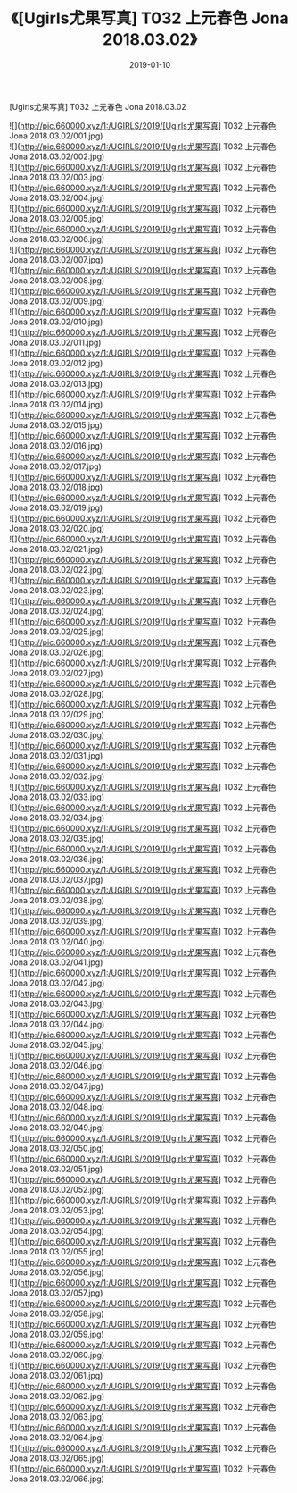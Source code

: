 ﻿---
layout: post
title:  《[Ugirls尤果写真] T032 上元春色 Jona 2018.03.02》
date:   2019-01-10
img: http://pic.660000.xyz/1:/UGIRLS/2019/[Ugirls尤果写真] T032 上元春色 Jona 2018.03.02/000.jpg
categories: [美女, 清纯, 唯美]
---

[Ugirls尤果写真] T032 上元春色 Jona 2018.03.02

 ![](http://pic.660000.xyz/1:/UGIRLS/2019/[Ugirls尤果写真] T032 上元春色 Jona 2018.03.02/001.jpg) <br>![](http://pic.660000.xyz/1:/UGIRLS/2019/[Ugirls尤果写真] T032 上元春色 Jona 2018.03.02/002.jpg) <br>![](http://pic.660000.xyz/1:/UGIRLS/2019/[Ugirls尤果写真] T032 上元春色 Jona 2018.03.02/003.jpg) <br>![](http://pic.660000.xyz/1:/UGIRLS/2019/[Ugirls尤果写真] T032 上元春色 Jona 2018.03.02/004.jpg) <br>![](http://pic.660000.xyz/1:/UGIRLS/2019/[Ugirls尤果写真] T032 上元春色 Jona 2018.03.02/005.jpg) <br>![](http://pic.660000.xyz/1:/UGIRLS/2019/[Ugirls尤果写真] T032 上元春色 Jona 2018.03.02/006.jpg) <br>![](http://pic.660000.xyz/1:/UGIRLS/2019/[Ugirls尤果写真] T032 上元春色 Jona 2018.03.02/007.jpg) <br>![](http://pic.660000.xyz/1:/UGIRLS/2019/[Ugirls尤果写真] T032 上元春色 Jona 2018.03.02/008.jpg) <br>![](http://pic.660000.xyz/1:/UGIRLS/2019/[Ugirls尤果写真] T032 上元春色 Jona 2018.03.02/009.jpg) <br>![](http://pic.660000.xyz/1:/UGIRLS/2019/[Ugirls尤果写真] T032 上元春色 Jona 2018.03.02/010.jpg) <br>![](http://pic.660000.xyz/1:/UGIRLS/2019/[Ugirls尤果写真] T032 上元春色 Jona 2018.03.02/011.jpg) <br>![](http://pic.660000.xyz/1:/UGIRLS/2019/[Ugirls尤果写真] T032 上元春色 Jona 2018.03.02/012.jpg) <br>![](http://pic.660000.xyz/1:/UGIRLS/2019/[Ugirls尤果写真] T032 上元春色 Jona 2018.03.02/013.jpg) <br>![](http://pic.660000.xyz/1:/UGIRLS/2019/[Ugirls尤果写真] T032 上元春色 Jona 2018.03.02/014.jpg) <br>![](http://pic.660000.xyz/1:/UGIRLS/2019/[Ugirls尤果写真] T032 上元春色 Jona 2018.03.02/015.jpg) <br>![](http://pic.660000.xyz/1:/UGIRLS/2019/[Ugirls尤果写真] T032 上元春色 Jona 2018.03.02/016.jpg) <br>![](http://pic.660000.xyz/1:/UGIRLS/2019/[Ugirls尤果写真] T032 上元春色 Jona 2018.03.02/017.jpg) <br>![](http://pic.660000.xyz/1:/UGIRLS/2019/[Ugirls尤果写真] T032 上元春色 Jona 2018.03.02/018.jpg) <br>![](http://pic.660000.xyz/1:/UGIRLS/2019/[Ugirls尤果写真] T032 上元春色 Jona 2018.03.02/019.jpg) <br>![](http://pic.660000.xyz/1:/UGIRLS/2019/[Ugirls尤果写真] T032 上元春色 Jona 2018.03.02/020.jpg) <br>![](http://pic.660000.xyz/1:/UGIRLS/2019/[Ugirls尤果写真] T032 上元春色 Jona 2018.03.02/021.jpg) <br>![](http://pic.660000.xyz/1:/UGIRLS/2019/[Ugirls尤果写真] T032 上元春色 Jona 2018.03.02/022.jpg) <br>![](http://pic.660000.xyz/1:/UGIRLS/2019/[Ugirls尤果写真] T032 上元春色 Jona 2018.03.02/023.jpg) <br>![](http://pic.660000.xyz/1:/UGIRLS/2019/[Ugirls尤果写真] T032 上元春色 Jona 2018.03.02/024.jpg) <br>![](http://pic.660000.xyz/1:/UGIRLS/2019/[Ugirls尤果写真] T032 上元春色 Jona 2018.03.02/025.jpg) <br>![](http://pic.660000.xyz/1:/UGIRLS/2019/[Ugirls尤果写真] T032 上元春色 Jona 2018.03.02/026.jpg) <br>![](http://pic.660000.xyz/1:/UGIRLS/2019/[Ugirls尤果写真] T032 上元春色 Jona 2018.03.02/027.jpg) <br>![](http://pic.660000.xyz/1:/UGIRLS/2019/[Ugirls尤果写真] T032 上元春色 Jona 2018.03.02/028.jpg) <br>![](http://pic.660000.xyz/1:/UGIRLS/2019/[Ugirls尤果写真] T032 上元春色 Jona 2018.03.02/029.jpg) <br>![](http://pic.660000.xyz/1:/UGIRLS/2019/[Ugirls尤果写真] T032 上元春色 Jona 2018.03.02/030.jpg) <br>![](http://pic.660000.xyz/1:/UGIRLS/2019/[Ugirls尤果写真] T032 上元春色 Jona 2018.03.02/031.jpg) <br>![](http://pic.660000.xyz/1:/UGIRLS/2019/[Ugirls尤果写真] T032 上元春色 Jona 2018.03.02/032.jpg) <br>![](http://pic.660000.xyz/1:/UGIRLS/2019/[Ugirls尤果写真] T032 上元春色 Jona 2018.03.02/033.jpg) <br>![](http://pic.660000.xyz/1:/UGIRLS/2019/[Ugirls尤果写真] T032 上元春色 Jona 2018.03.02/034.jpg) <br>![](http://pic.660000.xyz/1:/UGIRLS/2019/[Ugirls尤果写真] T032 上元春色 Jona 2018.03.02/035.jpg) <br>![](http://pic.660000.xyz/1:/UGIRLS/2019/[Ugirls尤果写真] T032 上元春色 Jona 2018.03.02/036.jpg) <br>![](http://pic.660000.xyz/1:/UGIRLS/2019/[Ugirls尤果写真] T032 上元春色 Jona 2018.03.02/037.jpg) <br>![](http://pic.660000.xyz/1:/UGIRLS/2019/[Ugirls尤果写真] T032 上元春色 Jona 2018.03.02/038.jpg) <br>![](http://pic.660000.xyz/1:/UGIRLS/2019/[Ugirls尤果写真] T032 上元春色 Jona 2018.03.02/039.jpg) <br>![](http://pic.660000.xyz/1:/UGIRLS/2019/[Ugirls尤果写真] T032 上元春色 Jona 2018.03.02/040.jpg) <br>![](http://pic.660000.xyz/1:/UGIRLS/2019/[Ugirls尤果写真] T032 上元春色 Jona 2018.03.02/041.jpg) <br>![](http://pic.660000.xyz/1:/UGIRLS/2019/[Ugirls尤果写真] T032 上元春色 Jona 2018.03.02/042.jpg) <br>![](http://pic.660000.xyz/1:/UGIRLS/2019/[Ugirls尤果写真] T032 上元春色 Jona 2018.03.02/043.jpg) <br>![](http://pic.660000.xyz/1:/UGIRLS/2019/[Ugirls尤果写真] T032 上元春色 Jona 2018.03.02/044.jpg) <br>![](http://pic.660000.xyz/1:/UGIRLS/2019/[Ugirls尤果写真] T032 上元春色 Jona 2018.03.02/045.jpg) <br>![](http://pic.660000.xyz/1:/UGIRLS/2019/[Ugirls尤果写真] T032 上元春色 Jona 2018.03.02/046.jpg) <br>![](http://pic.660000.xyz/1:/UGIRLS/2019/[Ugirls尤果写真] T032 上元春色 Jona 2018.03.02/047.jpg) <br>![](http://pic.660000.xyz/1:/UGIRLS/2019/[Ugirls尤果写真] T032 上元春色 Jona 2018.03.02/048.jpg) <br>![](http://pic.660000.xyz/1:/UGIRLS/2019/[Ugirls尤果写真] T032 上元春色 Jona 2018.03.02/049.jpg) <br>![](http://pic.660000.xyz/1:/UGIRLS/2019/[Ugirls尤果写真] T032 上元春色 Jona 2018.03.02/050.jpg) <br>![](http://pic.660000.xyz/1:/UGIRLS/2019/[Ugirls尤果写真] T032 上元春色 Jona 2018.03.02/051.jpg) <br>![](http://pic.660000.xyz/1:/UGIRLS/2019/[Ugirls尤果写真] T032 上元春色 Jona 2018.03.02/052.jpg) <br>![](http://pic.660000.xyz/1:/UGIRLS/2019/[Ugirls尤果写真] T032 上元春色 Jona 2018.03.02/053.jpg) <br>![](http://pic.660000.xyz/1:/UGIRLS/2019/[Ugirls尤果写真] T032 上元春色 Jona 2018.03.02/054.jpg) <br>![](http://pic.660000.xyz/1:/UGIRLS/2019/[Ugirls尤果写真] T032 上元春色 Jona 2018.03.02/055.jpg) <br>![](http://pic.660000.xyz/1:/UGIRLS/2019/[Ugirls尤果写真] T032 上元春色 Jona 2018.03.02/056.jpg) <br>![](http://pic.660000.xyz/1:/UGIRLS/2019/[Ugirls尤果写真] T032 上元春色 Jona 2018.03.02/057.jpg) <br>![](http://pic.660000.xyz/1:/UGIRLS/2019/[Ugirls尤果写真] T032 上元春色 Jona 2018.03.02/058.jpg) <br>![](http://pic.660000.xyz/1:/UGIRLS/2019/[Ugirls尤果写真] T032 上元春色 Jona 2018.03.02/059.jpg) <br>![](http://pic.660000.xyz/1:/UGIRLS/2019/[Ugirls尤果写真] T032 上元春色 Jona 2018.03.02/060.jpg) <br>![](http://pic.660000.xyz/1:/UGIRLS/2019/[Ugirls尤果写真] T032 上元春色 Jona 2018.03.02/061.jpg) <br>![](http://pic.660000.xyz/1:/UGIRLS/2019/[Ugirls尤果写真] T032 上元春色 Jona 2018.03.02/062.jpg) <br>![](http://pic.660000.xyz/1:/UGIRLS/2019/[Ugirls尤果写真] T032 上元春色 Jona 2018.03.02/063.jpg) <br>![](http://pic.660000.xyz/1:/UGIRLS/2019/[Ugirls尤果写真] T032 上元春色 Jona 2018.03.02/064.jpg) <br>![](http://pic.660000.xyz/1:/UGIRLS/2019/[Ugirls尤果写真] T032 上元春色 Jona 2018.03.02/065.jpg) <br>![](http://pic.660000.xyz/1:/UGIRLS/2019/[Ugirls尤果写真] T032 上元春色 Jona 2018.03.02/066.jpg) <br>